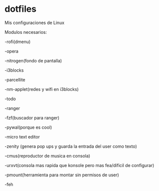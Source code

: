 # dotfiles
Mis configuraciones de Linux

Modulos necesarios:

-rofi(dmenu)

-opera

-nitrogen(fondo de pantalla)

-i3blocks

-parcellite

-nm-applet(redes y wifi en i3blocks)

-todo

-ranger

-fzf(buscador para ranger)

-pywal(porque es cool)

-micro text editor

-zenity (genera pop ups y guarda la entrada del user como texto)

-cmus(reproductor de musica en consola)

-urxvt(consola mas rapida que konsole pero mas fea/dificil de configurar)

-pmount(herramienta para montar sin permisos de user)

-feh
